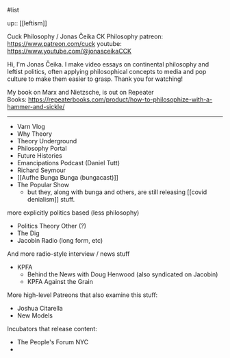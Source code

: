 #list 

up:: [[leftism]]

Cuck Philosophy /  Jonas Čeika CK Philosophy
patreon: https://www.patreon.com/cuck
youtube: https://www.youtube.com/@jonasceikaCCK

Hi, I'm Jonas Čeika. I make video essays on continental philosophy and leftist politics, often applying philosophical concepts to media and pop culture to make them easier to grasp. Thank you for watching!  
  
My book on Marx and Nietzsche, is out on Repeater Books: https://repeaterbooks.com/product/how-to-philosophize-with-a-hammer-and-sickle/

---

- Varn Vlog
- Why Theory
- Theory Underground
- Philosophy Portal
- Future Histories
- Emancipations Podcast (Daniel Tutt)
- Richard Seymour
- [[Aufhe Bunga Bunga (bungacast)]]
- The Popular Show 
	- but they, along with bunga and others, are still releasing [[covid denialism]] stuff.

more explicitly politics based (less philosophy)
- Politics Theory Other (?)
- The Dig
- Jacobin Radio (long form, etc)

And more radio-style interview / news stuff
- KPFA
	- Behind the News with Doug Henwood (also syndicated on Jacobin)
	- KPFA Against the Grain

More high-level Patreons that also examine this stuff:
- Joshua Citarella
- New Models

Incubators that release content:
- The People's Forum NYC
- 